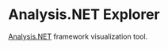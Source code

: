 # Analysis.NET Explorer #

[Analysis.NET](https://github.com/edgardozoppi/analysis-net) framework visualization tool.